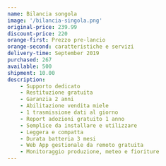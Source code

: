 ```yaml
---
name: Bilancia songola
image: '/bilancia-singola.png'
original-price: 239.99
discount-price: 220
orange-first: Prezzo pre-lancio
orange-second: caratteristiche e servizi
delivery-time: September 2019
purchased: 267
available: 500
shipment: 10.00
description:
    - Supporto dedicato
    - Restituzione gratuita
    - Garanzia 2 anni
    - Abilitazione vendita miele
    - 1 trasmissione dati al giorno
    - Report adozioni gratuito 1 anno
    - Semplice da installare e utilizzare
    - Leggera e compatta
    - Durata batteria 3 mesi
    - Web App gestionale da remoto gratuita
    - Monitoraggio produzione, meteo e fioriture
---
```

